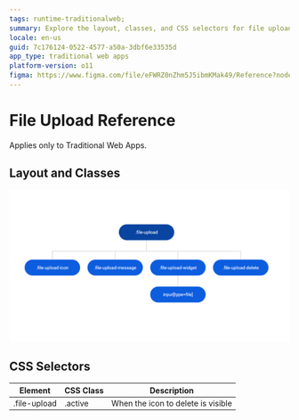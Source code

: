 ```yaml
---
tags: runtime-traditionalweb; 
summary: Explore the layout, classes, and CSS selectors for file uploads in Traditional Web Apps using OutSystems 11 (O11).
locale: en-us
guid: 7c176124-0522-4577-a50a-3dbf6e33535d
app_type: traditional web apps
platform-version: o11
figma: https://www.figma.com/file/eFWRZ0nZhm5J5ibmKMak49/Reference?node-id=615:464
---
```


# File Upload Reference

<div class="info" markdown="1">

Applies only to Traditional Web Apps.

</div>

## Layout and Classes

![Screenshot of File Upload UI layout with classes highlighted](images/fileupload-image-2.png "File Upload UI Layout")

## CSS Selectors

| Element |  CSS Class |  Description  |
| ---|---|---
| .file-upload | .active |  When the icon to delete is visible |



